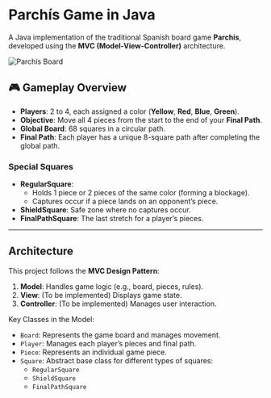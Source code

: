 # Parchís Game in Java

A Java implementation of the traditional Spanish board game **Parchís**, developed using the **MVC (Model-View-Controller)** architecture.

![Parchís Board](https://upload.wikimedia.org/wikipedia/commons/c/cd/Parch%C3%ADs.svg)

## 🎮 Gameplay Overview

- **Players**: 2 to 4, each assigned a color (**Yellow**, **Red**, **Blue**, **Green**).
- **Objective**: Move all 4 pieces from the start to the end of your **Final Path**.
- **Global Board**: 68 squares in a circular path.
- **Final Path**: Each player has a unique 8-square path after completing the global path.

### Special Squares
- **RegularSquare**:
    - Holds 1 piece or 2 pieces of the same color (forming a blockage).
    - Captures occur if a piece lands on an opponent’s piece.
- **ShieldSquare**: Safe zone where no captures occur.
- **FinalPathSquare**: The last stretch for a player’s pieces.

---

## Architecture

This project follows the **MVC Design Pattern**:
1. **Model**: Handles game logic (e.g., board, pieces, rules).
2. **View**: (To be implemented) Displays game state.
3. **Controller**: (To be implemented) Manages user interaction.

Key Classes in the Model:
- `Board`: Represents the game board and manages movement.
- `Player`: Manages each player’s pieces and final path.
- `Piece`: Represents an individual game piece.
- `Square`: Abstract base class for different types of squares:
    - `RegularSquare`
    - `ShieldSquare`
    - `FinalPathSquare`

